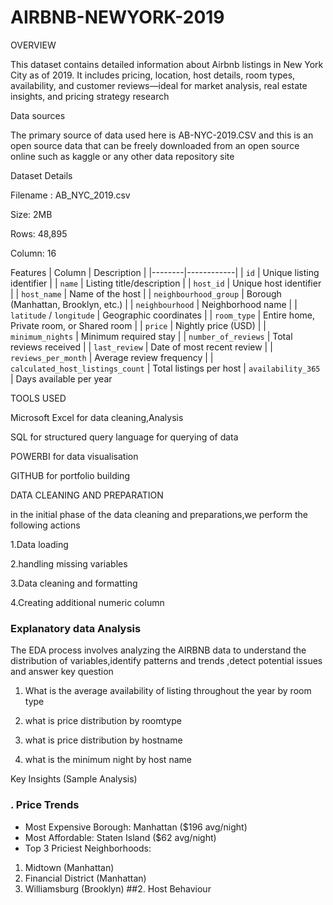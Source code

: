 # AIRBNB-NEWYORK-2019

OVERVIEW


This dataset contains detailed information about Airbnb listings in New York City as of 2019.
It includes pricing, location, host details, room types, availability, and customer
reviews—ideal for market analysis, real estate insights, and pricing strategy research

Data sources



The primary source of data used here is AB-NYC-2019.CSV and this is an open source data that can be freely downloaded from an open source online such as kaggle or any other data repository site


Dataset Details

Filename : AB_NYC_2019.csv

Size: 2MB

Rows: 48,895

 Column: 16


 Features
| Column | Description |
|--------|------------|
| `id` | Unique listing identifier |
| `name` | Listing title/description |
| `host_id` | Unique host identifier |
| `host_name` | Name of the host |
| `neighbourhood_group` | Borough (Manhattan, Brooklyn, etc.) |
| `neighbourhood` | Neighborhood name |
| `latitude` / `longitude` | Geographic coordinates |
| `room_type` | Entire home, Private room, or Shared room |
| `price` | Nightly price (USD) |
| `minimum_nights` | Minimum required stay |
| `number_of_reviews` | Total reviews received |
| `last_review` | Date of most recent review |
| `reviews_per_month` | Average review frequency |
| `calculated_host_listings_count` | Total listings per host
| `availability_365` | Days available per year 




TOOLS USED


Microsoft Excel for data cleaning,Analysis

SQL for structured query language for querying of data

POWERBI for data visualisation

GITHUB for portfolio building









DATA CLEANING AND PREPARATION

in the initial phase of the data cleaning and preparations,we perform the following actions

1.Data loading

2.handling missing variables

3.Data cleaning and formatting

4.Creating additional numeric column



### Explanatory data Analysis


The EDA process involves analyzing the AIRBNB data to understand the distribution of variables,identify patterns and trends ,detect potential issues and answer key question

1. What is the average availability of listing throughout the year by room type
   
3. what is price distribution by roomtype
   
5. what is price distribution by hostname
   
7. what is the minimum night by host name


Key Insights (Sample Analysis)
### . Price Trends
- Most Expensive Borough: Manhattan ($196 avg/night)
- Most Affordable: Staten Island ($62 avg/night)
- Top 3 Priciest Neighborhoods:
1. Midtown (Manhattan)
2. Financial District (Manhattan)
3. Williamsburg (Brooklyn)
##2. Host Behaviour
   


